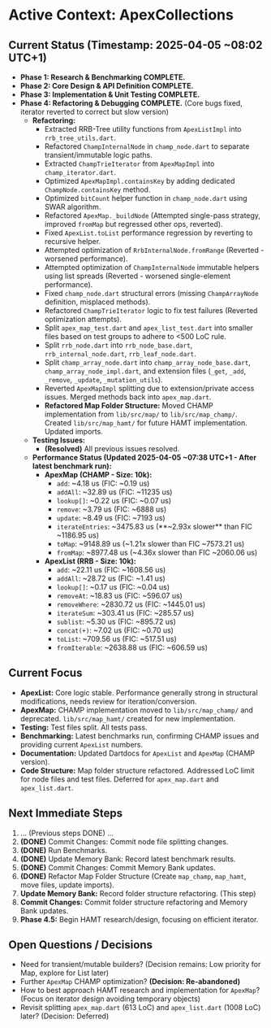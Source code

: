 <!-- Version: 1.17 | Last Updated: 2025-04-05 | Updated By: Cline -->
# Active Context: ApexCollections

## Current Status (Timestamp: 2025-04-05 ~08:02 UTC+1)

-   **Phase 1: Research & Benchmarking COMPLETE.**
-   **Phase 2: Core Design & API Definition COMPLETE.**
-   **Phase 3: Implementation & Unit Testing COMPLETE.**
-   **Phase 4: Refactoring & Debugging COMPLETE.** (Core bugs fixed, iterator reverted to correct but slow version)
    -   **Refactoring:**
        -   Extracted RRB-Tree utility functions from `ApexListImpl` into `rrb_tree_utils.dart`.
        -   Refactored `ChampInternalNode` in `champ_node.dart` to separate transient/immutable logic paths.
        -   Extracted `ChampTrieIterator` from `ApexMapImpl` into `champ_iterator.dart`.
        -   Optimized `ApexMapImpl.containsKey` by adding dedicated `ChampNode.containsKey` method.
        -   Optimized `bitCount` helper function in `champ_node.dart` using SWAR algorithm.
        -   Refactored `ApexMap._buildNode` (Attempted single-pass strategy, improved `fromMap` but regressed other ops, reverted).
        -   Fixed `ApexList.toList` performance regression by reverting to recursive helper.
        -   Attempted optimization of `RrbInternalNode.fromRange` (Reverted - worsened performance).
        -   Attempted optimization of `ChampInternalNode` immutable helpers using list spreads (Reverted - worsened single-element performance).
        -   Fixed `champ_node.dart` structural errors (missing `ChampArrayNode` definition, misplaced methods).
        -   Refactored `ChampTrieIterator` logic to fix test failures (Reverted optimization attempts).
        -   Split `apex_map_test.dart` and `apex_list_test.dart` into smaller files based on test groups to adhere to <500 LoC rule.
        -   Split `rrb_node.dart` into `rrb_node_base.dart`, `rrb_internal_node.dart`, `rrb_leaf_node.dart`.
        -   Split `champ_array_node.dart` into `champ_array_node_base.dart`, `champ_array_node_impl.dart`, and extension files (`_get`, `_add`, `_remove`, `_update`, `_mutation_utils`).
        -   Reverted `ApexMapImpl` splitting due to extension/private access issues. Merged methods back into `apex_map.dart`.
        -   **Refactored Map Folder Structure:** Moved CHAMP implementation from `lib/src/map/` to `lib/src/map_champ/`. Created `lib/src/map_hamt/` for future HAMT implementation. Updated imports.
    -   **Testing Issues:**
        -   **(Resolved)** All previous issues resolved.
    -   **Performance Status (Updated 2025-04-05 ~07:38 UTC+1 - After latest benchmark run):**
        -   **ApexMap (CHAMP - Size: 10k):**
            -   `add`: ~4.18 us (FIC: ~0.19 us)
            -   `addAll`: ~32.89 us (FIC: ~11235 us)
            -   `lookup[]`: ~0.22 us (FIC: ~0.07 us)
            -   `remove`: ~3.79 us (FIC: ~6888 us)
            -   `update`: ~8.49 us (FIC: ~7193 us)
            -   `iterateEntries`: ~3475.83 us (**~2.93x slower** than FIC ~1186.95 us)
            -   `toMap`: ~9148.89 us (~1.21x slower than FIC ~7573.21 us)
            -   `fromMap`: ~8977.48 us (~4.36x slower than FIC ~2060.06 us)
        -   **ApexList (RRB - Size: 10k):**
            -   `add`: ~22.11 us (FIC: ~1608.56 us)
            -   `addAll`: ~28.72 us (FIC: ~1.41 us)
            -   `lookup[]`: ~0.17 us (FIC: ~0.04 us)
            -   `removeAt`: ~18.83 us (FIC: ~596.07 us)
            -   `removeWhere`: ~2830.72 us (FIC: ~1445.01 us)
            -   `iterateSum`: ~303.41 us (FIC: ~285.57 us)
            -   `sublist`: ~5.30 us (FIC: ~895.72 us)
            -   `concat(+)`: ~7.02 us (FIC: ~0.70 us)
            -   `toList`: ~709.56 us (FIC: ~517.51 us)
            -   `fromIterable`: ~2638.88 us (FIC: ~606.59 us)

## Current Focus

-   **ApexList:** Core logic stable. Performance generally strong in structural modifications, needs review for iteration/conversion.
-   **ApexMap:** CHAMP implementation moved to `lib/src/map_champ/` and deprecated. `lib/src/map_hamt/` created for new implementation.
-   **Testing:** Test files split. All tests pass.
-   **Benchmarking:** Latest benchmarks run, confirming CHAMP issues and providing current `ApexList` numbers.
-   **Documentation:** Updated Dartdocs for `ApexList` and `ApexMap` (CHAMP version).
-   **Code Structure:** Map folder structure refactored. Addressed LoC limit for node files and test files. Deferred for `apex_map.dart` and `apex_list.dart`.

## Next Immediate Steps

1.  ... (Previous steps DONE) ...
29. **(DONE)** Commit Changes: Commit node file splitting changes.
30. **(DONE)** Run Benchmarks.
31. **(DONE)** Update Memory Bank: Record latest benchmark results.
32. **(DONE)** Commit Changes: Commit Memory Bank updates.
33. **(DONE)** Refactor Map Folder Structure (Create `map_champ`, `map_hamt`, move files, update imports).
34. **Update Memory Bank:** Record folder structure refactoring. (This step)
35. **Commit Changes:** Commit folder structure refactoring and Memory Bank updates.
36. **Phase 4.5:** Begin HAMT research/design, focusing on efficient iterator.

## Open Questions / Decisions

-   Need for transient/mutable builders? (Decision remains: Low priority for Map, explore for List later)
-   Further `ApexMap` CHAMP optimization? **(Decision: Re-abandoned)**
-   How to best approach HAMT research and implementation for `ApexMap`? (Focus on iterator design avoiding temporary objects)
-   Revisit splitting `apex_map.dart` (613 LoC) and `apex_list.dart` (1008 LoC) later? (Decision: Deferred)
